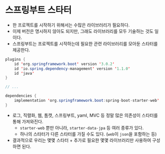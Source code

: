 # 스프링부트 스타터

- 한 프로젝트를 시작하기 위해서는 수많은 라이브러리가 필요하다.
- 이제 버전은 명시하지 않아도 되지만, 그래도 라이브러리를 모두 기술하는 것도 일이다.
- 스프링부트는 프로젝트를 시작하는데 필요한 관련 라이브러리를 모아둔 스타터를 제공한다.

```java
plugins {
	id 'org.springframework.boot' version '3.0.2'
	id 'io.spring.dependency-management' version '1.1.0'
	id 'java'
}

// ...

dependencies {
	implementation 'org.springframework.boot:spring-boot-starter-web'
}
```

- 로그, 직렬화, 웹, 톰캣, 스프링부트, yaml, MVC 등 정말 많은 의존성이 스타터를 통해 가져와진다.
    - `starter-web` 뿐만 아니라, `starter-data-jpa` 등 여러 종류가 있다.
    - 하나의 스타터가 다른 스타터를 가질 수도 있다. (`web`이 `json`을 포함하는 등)
- 결과적으로 우리는 몇몇 스타터 + 추가로 필요한 몇몇 라이브러리만 사용하여 구성하면 된다.
